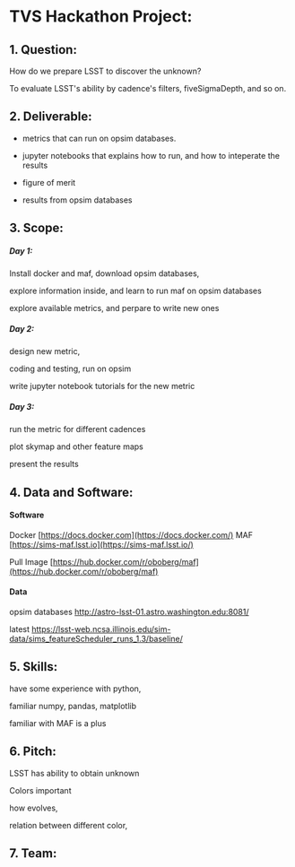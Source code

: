# TVS Hackathon Project: 

## 1. Question:  
How do we prepare LSST to discover the unknown?

To evaluate LSST's ability by cadence's  filters, fiveSigmaDepth, and so on.




## 2. Deliverable:  

-  metrics  that can run on opsim databases.

-  jupyter notebooks that explains how to run, and how to inteperate the results

- figure of merit 

- results from  opsim databases

  

## 3. Scope:  

##### Day 1:

Install docker and maf, download opsim databases, 

explore information inside, and learn to run maf on opsim databases

explore available metrics, and perpare to write new ones

##### Day 2: 

design new metric, 

coding and testing, run on opsim 

write jupyter notebook tutorials for the new metric

##### Day 3: 

run the metric for different cadences

plot skymap and other feature maps

present the results


## 4. Data and Software: 
#### Software

Docker [https://docs.docker.com](https://docs.docker.com/)
MAF [https://sims-maf.lsst.io](https://sims-maf.lsst.io/)

Pull Image [https://hub.docker.com/r/oboberg/maf](https://hub.docker.com/r/oboberg/maf)

#### Data

opsim databases http://astro-lsst-01.astro.washington.edu:8081/

latest https://lsst-web.ncsa.illinois.edu/sim-data/sims_featureScheduler_runs_1.3/baseline/

## 5. Skills:

have some experience with python,

familiar numpy, pandas, matplotlib

familiar with MAF is a plus




## 6. Pitch:

LSST has ability to obtain unknown

Colors important

how evolves, 

relation between different color, 



## 7. Team:



